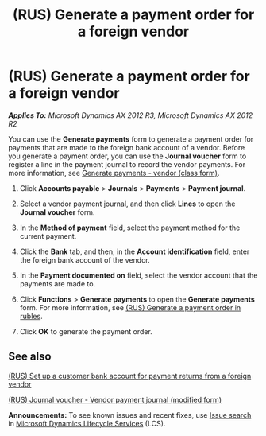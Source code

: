 ﻿---
title: (RUS) Generate a payment order for a foreign vendor
TOCTitle: (RUS) Generate a payment order for a foreign vendor
ms:assetid: 1deebcb0-b6b5-4f1d-87be-d6017a56da7d
ms:mtpsurl: https://technet.microsoft.com/en-us/library/JJ711452(v=AX.60)
ms:contentKeyID: 49387269
ms.date: 04/18/2014
mtps_version: v=AX.60
---

# (RUS) Generate a payment order for a foreign vendor 


_**Applies To:** Microsoft Dynamics AX 2012 R3, Microsoft Dynamics AX 2012 R2_

You can use the **Generate payments** form to generate a payment order for payments that are made to the foreign bank account of a vendor. Before you generate a payment order, you can use the **Journal voucher** form to register a line in the payment journal to record the vendor payments. For more information, see [Generate payments - vendor (class form)](https://technet.microsoft.com/en-us/library/aa586980\(v=ax.60\)).

1.  Click **Accounts payable** \> **Journals** \> **Payments** \> **Payment journal**.

2.  Select a vendor payment journal, and then click **Lines** to open the **Journal voucher** form.

3.  In the **Method of payment** field, select the payment method for the current payment.

4.  Click the **Bank** tab, and then, in the **Account identification** field, enter the foreign bank account of the vendor.

5.  In the **Payment documented on** field, select the vendor account that the payments are made to.

6.  Click **Functions** \> **Generate payments** to open the **Generate payments** form. For more information, see [(RUS) Generate a payment order in rubles](rus-generate-a-payment-order-in-rubles.md).

7.  Click **OK** to generate the payment order.

## See also

[(RUS) Set up a customer bank account for payment returns from a foreign vendor](rus-set-up-a-customer-bank-account-for-payment-returns-from-a-foreign-vendor.md)

[(RUS) Journal voucher - Vendor payment journal (modified form)](https://technet.microsoft.com/en-us/library/jj733511\(v=ax.60\))

  
**Announcements:** To see known issues and recent fixes, use [Issue search](http://go.microsoft.com/fwlink/?linkid=389258) in [Microsoft Dynamics Lifecycle Services](http://go.microsoft.com/fwlink/?linkid=306505) (LCS).

